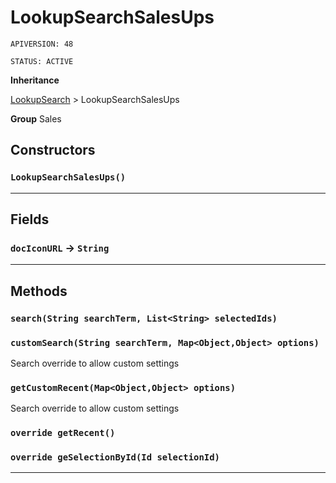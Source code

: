 # LookupSearchSalesUps

`APIVERSION: 48`

`STATUS: ACTIVE`



**Inheritance**

[LookupSearch](../Miscellaneous/LookupSearch.md)
 &gt; 
LookupSearchSalesUps


**Group** Sales

## Constructors
### `LookupSearchSalesUps()`
---
## Fields

### `docIconURL` → `String`


---
## Methods
### `search(String searchTerm, List<String> selectedIds)`
### `customSearch(String searchTerm, Map<Object,Object> options)`

Search override to allow custom settings

### `getCustomRecent(Map<Object,Object> options)`

Search override to allow custom settings

### `override getRecent()`
### `override geSelectionById(Id selectionId)`
---
